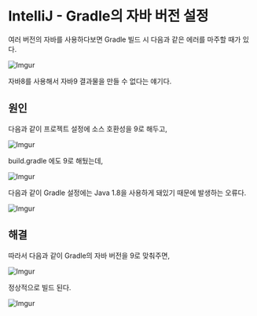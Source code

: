 # IntelliJ - Gradle의 자바 버전 설정

여러 버전의 자바를 사용하다보면 Gradle 빌드 시 다음과 같은 에러를 마주할 때가 있다.

![Imgur](https://i.imgur.com/lyPS180.png)

자바8를 사용해서 자바9 결과물을 만들 수 없다는 얘기다.

## 원인

다음과 같이 프로젝트 설정에 소스 호환성을 9로 해두고,

![Imgur](https://i.imgur.com/3ONg5Uq.png)

build.gradle 에도 9로 해뒀는데,

![Imgur](https://i.imgur.com/qfZbeMx.png)

다음과 같이 Gradle 설정에는 Java 1.8을 사용하게 돼있기 때문에 발생하는 오류다.

![Imgur](https://i.imgur.com/OGZsFES.png)

## 해결

따라서 다음과 같이 Gradle의 자바 버전을 9로 맞춰주면,

![Imgur](https://i.imgur.com/jsdafmy.png)

정상적으로 빌드 된다.

![Imgur](https://i.imgur.com/JeSV7tk.png)
